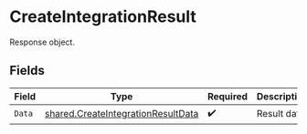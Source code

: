 # CreateIntegrationResult

Response object.


## Fields

| Field                                                                                           | Type                                                                                            | Required                                                                                        | Description                                                                                     |
| ----------------------------------------------------------------------------------------------- | ----------------------------------------------------------------------------------------------- | ----------------------------------------------------------------------------------------------- | ----------------------------------------------------------------------------------------------- |
| `Data`                                                                                          | [shared.CreateIntegrationResultData](../../../pkg/models/shared/createintegrationresultdata.md) | :heavy_check_mark:                                                                              | Result data.                                                                                    |